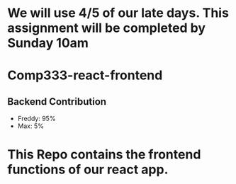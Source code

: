 # We will use 4/5 of our late days. This assignment will be completed by Sunday 10am

# Comp333-react-frontend

## Backend Contribution
- Freddy: 95%
- Max: 5%

# This Repo contains the frontend functions of our react app.

